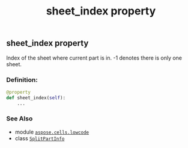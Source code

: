﻿---
title: sheet_index property
second_title: Aspose.Cells for Python via .NET API References
description: 
type: docs
weight: 40
url: /aspose.cells.lowcode/splitpartinfo/sheet_index/
is_root: false
---

## sheet_index property


Index of the sheet where current part is in. -1 denotes there is only one sheet.
### Definition:
```python
@property
def sheet_index(self):
    ...
```

### See Also
* module [`aspose.cells.lowcode`](../../)
* class [`SplitPartInfo`](/cells/python-net/aspose.cells.lowcode/splitpartinfo)
